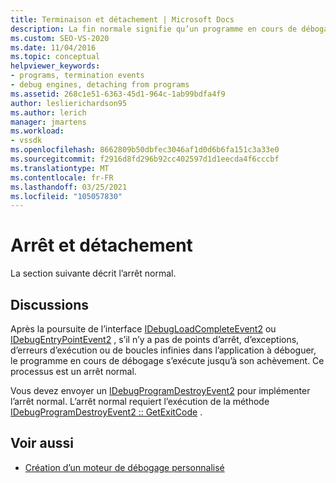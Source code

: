 ```yaml
---
title: Terminaison et détachement | Microsoft Docs
description: La fin normale signifie qu’un programme en cours de débogage s’exécute jusqu’à son achèvement sans points d’arrêt, exceptions, erreurs d’exécution ou boucles infinies.
ms.custom: SEO-VS-2020
ms.date: 11/04/2016
ms.topic: conceptual
helpviewer_keywords:
- programs, termination events
- debug engines, detaching from programs
ms.assetid: 268c1e51-6363-45d1-964c-1ab99bdfa4f9
author: leslierichardson95
ms.author: lerich
manager: jmartens
ms.workload:
- vssdk
ms.openlocfilehash: 8662809b50dbfec3046af1d0d6b6fa151c3a33e0
ms.sourcegitcommit: f2916d8fd296b92cc402597d1d1eecda4f6cccbf
ms.translationtype: MT
ms.contentlocale: fr-FR
ms.lasthandoff: 03/25/2021
ms.locfileid: "105057830"
---
```

# <a name="termination-and-detaching"></a>Arrêt et détachement
La section suivante décrit l’arrêt normal.

## <a name="discussion"></a>Discussions
 Après la poursuite de l’interface [IDebugLoadCompleteEvent2](../../extensibility/debugger/reference/idebugloadcompleteevent2.md) ou [IDebugEntryPointEvent2](../../extensibility/debugger/reference/idebugentrypointevent2.md) , s’il n’y a pas de points d’arrêt, d’exceptions, d’erreurs d’exécution ou de boucles infinies dans l’application à déboguer, le programme en cours de débogage s’exécute jusqu’à son achèvement. Ce processus est un arrêt normal.

 Vous devez envoyer un [IDebugProgramDestroyEvent2](../../extensibility/debugger/reference/idebugprogramdestroyevent2.md) pour implémenter l’arrêt normal. L’arrêt normal requiert l’exécution de la méthode [IDebugProgramDestroyEvent2 :: GetExitCode](../../extensibility/debugger/reference/idebugprogramdestroyevent2-getexitcode.md) .

## <a name="see-also"></a>Voir aussi
- [Création d’un moteur de débogage personnalisé](../../extensibility/debugger/creating-a-custom-debug-engine.md)
